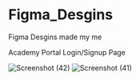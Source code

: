 # Figma_Desgins
Figma Desgins made my me


Academy Portal Login/Signup Page


![Screenshot (42)](https://user-images.githubusercontent.com/97233950/237018581-1aa36cd6-5b17-4028-974d-c56bdc5fe6b8.png)
![Screenshot (41)](https://user-images.githubusercontent.com/97233950/237018606-6015aedc-789d-42bc-9323-fedc9e7f261d.png)

